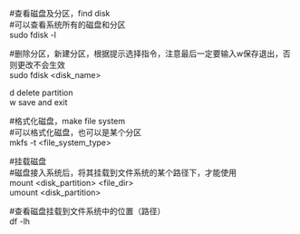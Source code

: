 #查看磁盘及分区，find disk  
#可以查看系统所有的磁盘和分区  
sudo fdisk -l  
  
  
#删除分区，新建分区，根据提示选择指令，注意最后一定要输入w保存退出，否则更改不会生效  
sudo fdisk  <disk_name>  
  
d  delete partition  
w  save and exit  
  
  
#格式化磁盘，make file system  
#可以格式化磁盘，也可以是某个分区  
mkfs -t <file_system_type>  <disk>  
  
  
#挂载磁盘  
#磁盘接入系统后，将其挂载到文件系统的某个路径下，才能使用  
mount   <disk_partition>   <file_dir>  
umount  <disk_partition>  
  
  
#查看磁盘挂载到文件系统中的位置（路径）  
df  -lh  
